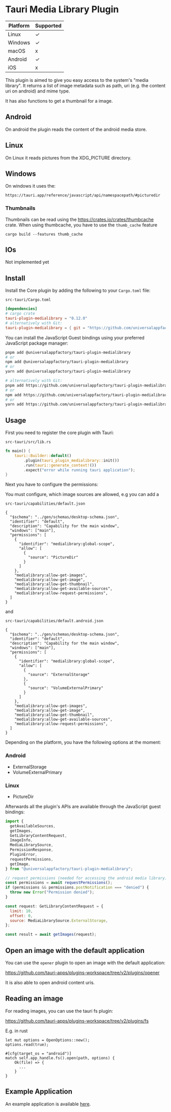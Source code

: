 # Tauri Media Library Plugin

| Platform | Supported |
| -------- | --------- |
| Linux    | ✓         |
| Windows  | ✓         |
| macOS    | x         |
| Android  | ✓         |
| iOS      | x         |

This plugin is aimed to give you easy access to the system's "media library".
It returns a list of image metadata such as path, uri (e.g. the content uri on android) and mime type.

It has also functions to get a thumbnail for a image.

## Android

On android the plugin reads the content of the android media store.

## Linux

On Linux it reads pictures from the XDG_PICTURE directory.

## Windows

On windows it uses the:
```
https://tauri.app/reference/javascript/api/namespacepath/#picturedir
```

### Thumbnails

Thumbnails can be read using the https://crates.io/crates/thumbcache crate.
When using thumbcache, you have to use the `thumb_cache` feature

```
cargo build --features thumb_cache
```

## IOs

Not implemented yet

## Install

Install the Core plugin by adding the following to your `Cargo.toml` file:

`src-tauri/Cargo.toml`

```toml
[dependencies]
# cargo crate
tauri-plugin-medialibrary = "0.12.0"
# alternatively with Git:
tauri-plugin-medialibrary = { git = "https://github.com/universalappfactory/tauri-plugin-medialibrary" }
```

You can install the JavaScript Guest bindings using your preferred JavaScript package manager:

```sh
pnpm add @universalappfactory/tauri-plugin-medialibrary
# or
npm add @universalappfactory/tauri-plugin-medialibrary
# or
yarn add @universalappfactory/tauri-plugin-medialibrary

# alternatively with Git:
pnpm add https://github.com/universalappfactory/tauri-plugin-medialibrary
# or
npm add https://github.com/universalappfactory/tauri-plugin-medialibrary
# or
yarn add https://github.com/universalappfactory/tauri-plugin-medialibrary
```

## Usage

First you need to register the core plugin with Tauri:

`src-tauri/src/lib.rs`

```rust
fn main() {
    tauri::Builder::default()
        .plugin(tauri_plugin_medialibrary::init())
        .run(tauri::generate_context!())
        .expect("error while running tauri application");
}
```

Next you have to configure the permissions:

You must configure, which image sources are allowed, e.g you can add a

`src-tauri/capabilities/default.json`
```
{
  "$schema": "../gen/schemas/desktop-schema.json",
  "identifier": "default",
  "description": "Capability for the main window",
  "windows": ["main"],
  "permissions": [
    {
      "identifier": "medialibrary:global-scope",
      "allow": [
        {
          "source": "PictureDir"
        }
      ]
    },
    "medialibrary:allow-get-images",
    "medialibrary:allow-get-image",
    "medialibrary:allow-get-thumbnail",
    "medialibrary:allow-get-available-sources",
    "medialibrary:allow-request-permissions",
  ]
}
```
and

`src-tauri/capabilities/default.android.json`

```
{
  "$schema": "../gen/schemas/desktop-schema.json",
  "identifier": "default",
  "description": "Capability for the main window",
  "windows": ["main"],
  "permissions": [
    {
      "identifier": "medialibrary:global-scope",
      "allow": [
        {
          "source": "ExternalStorage"
        },
        {
          "source": "VolumeExternalPrimary"
        }
      ]
    },
    "medialibrary:allow-get-images",
    "medialibrary:allow-get-image",
    "medialibrary:allow-get-thumbnail",
    "medialibrary:allow-get-available-sources",
    "medialibrary:allow-request-permissions",
  ]
}
```

Depending on the platform, you have the following options at the moment:

### Android
- ExternalStorage
- VolumeExternalPrimary

### Linux
- PictureDir

Afterwards all the plugin's APIs are available through the JavaScript guest bindings:

```javascript
import {
  getAvailableSources,
  getImages,
  GetLibraryContentRequest,
  ImageInfo,
  MediaLibrarySource,
  PermissionResponse,
  PluginError,
  requestPermissions,
  getImage,
} from "@universalappfactory/tauri-plugin-medialibrary";

// request permissions (needed for accessing the android media library)
const permissions = await requestPermissions();
if (permissions && permissions.postNotification === "denied") {
  throw new Error("Permission denied");
}

const request: GetLibraryContentRequest = {
  limit: 10,
  offset: 0,
  source: MediaLibrarySource.ExternalStorage,
};

const result = await getImages(request);
```

## Open an image with the default application

You can use the `opener` plugin to open an image with the default application:

https://github.com/tauri-apps/plugins-workspace/tree/v2/plugins/opener

It is also able to open android content uris.

## Reading an image

For reading images, you can use the tauri fs plugin:

https://github.com/tauri-apps/plugins-workspace/tree/v2/plugins/fs

E.g. in rust
```
let mut options = OpenOptions::new();
options.read(true);

#[cfg(target_os = "android")]
match self.app_handle.fs().open(path, options) {
    Ok(file) => {
      ...
    }
}
```

## Example Application

An example application is available [here](https://github.com/universalappfactory/tauri-plugin-medialibrary-example).
